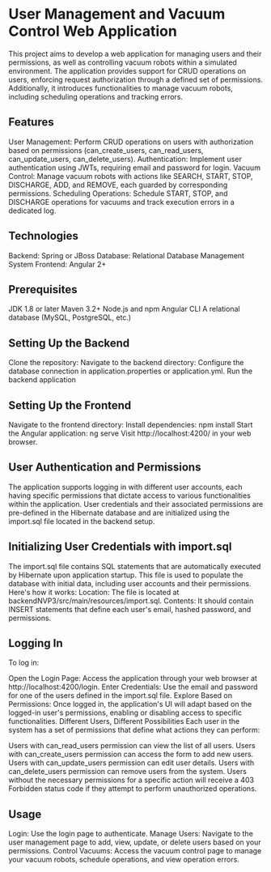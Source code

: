 # User Management and Vacuum Control Web Application
This project aims to develop a web application for managing users and their permissions, as well as controlling vacuum robots within a simulated environment. The application provides support for CRUD operations on users, enforcing request authorization through a defined set of permissions. Additionally, it introduces functionalities to manage vacuum robots, including scheduling operations and tracking errors.

## Features
User Management: Perform CRUD operations on users with authorization based on permissions (can_create_users, can_read_users, can_update_users, can_delete_users).
Authentication: Implement user authentication using JWTs, requiring email and password for login.
Vacuum Control: Manage vacuum robots with actions like SEARCH, START, STOP, DISCHARGE, ADD, and REMOVE, each guarded by corresponding permissions.
Scheduling Operations: Schedule START, STOP, and DISCHARGE operations for vacuums and track execution errors in a dedicated log.


## Technologies
Backend: Spring or JBoss
Database: Relational Database Management System
Frontend: Angular 2+



## Prerequisites
JDK 1.8 or later
Maven 3.2+
Node.js and npm
Angular CLI
A relational database (MySQL, PostgreSQL, etc.)

## Setting Up the Backend

Clone the repository:
Navigate to the backend directory:
Configure the database connection in application.properties or application.yml.
Run the backend application

## Setting Up the Frontend


Navigate to the frontend directory:
Install dependencies: npm install
Start the Angular application: ng serve
Visit http://localhost:4200/ in your web browser.


## User Authentication and Permissions
The application supports logging in with different user accounts, each having specific permissions that dictate access to various functionalities within the application. User credentials and their associated permissions are pre-defined in the Hibernate database and are initialized using the import.sql file located in the backend setup.

## Initializing User Credentials with import.sql
The import.sql file contains SQL statements that are automatically executed by Hibernate upon application startup. This file is used to populate the database with initial data, including user accounts and their permissions. Here's how it works:
Location: The file is located at backendNVP3/src/main/resources/import.sql.
Contents: It should contain INSERT statements that define each user's email, hashed password, and permissions. 

## Logging In
To log in:

Open the Login Page: Access the application through your web browser at http://localhost:4200/login.
Enter Credentials: Use the email and password for one of the users defined in the import.sql file.
Explore Based on Permissions: Once logged in, the application's UI will adapt based on the logged-in user's permissions, enabling or disabling access to specific functionalities.
Different Users, Different Possibilities
Each user in the system has a set of permissions that define what actions they can perform:

Users with can_read_users permission can view the list of all users.
Users with can_create_users permission can access the form to add new users.
Users with can_update_users permission can edit user details.
Users with can_delete_users permission can remove users from the system.
Users without the necessary permissions for a specific action will receive a 403 Forbidden status code if they attempt to perform unauthorized operations.


## Usage
Login: Use the login page to authenticate.
Manage Users: Navigate to the user management page to add, view, update, or delete users based on your permissions.
Control Vacuums: Access the vacuum control page to manage your vacuum robots, schedule operations, and view operation errors.
